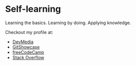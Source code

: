 # Self-learning

Learning the basics. Learning by doing. Applying knowledge.

Checkout my profile at:

* [DevMedia](https://www.devmedia.com.br/perfil/daniel-brito-3)
* [GitShowcase](https://www.gitshowcase.com/danielbrito)
* [freeCodeCamp](https://www.freecodecamp.org/danielbrito)
* [Stack Overflow](https://pt.stackoverflow.com/users/88832/daniel-brito)
